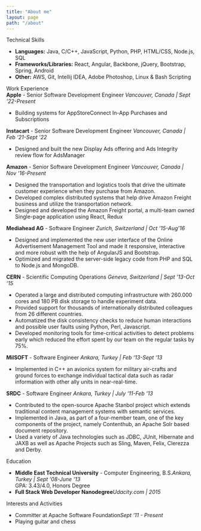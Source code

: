 ```yaml
---
title: "About me"
layout: page
path: "/about"
---
```


<div class="page__resume-section">
    <div class="page__resume-section-header">Technical Skills</div>
    <ul>
        <li><b>Languages:</b>  Java, C/C++, JavaScript, Python, PHP, HTML/CSS, Node.js, SQL</li>
        <li><b>Frameworks/Libraries:</b>  React, Angular, Backbone, jQuery, Bootstrap, Spring, Android</li>
        <li><b>Other:</b>  AWS, Git, Intellij IDEA, Adobe Photoshop, Linux & Bash Scripting</li>
    </ul>
</div>


<div class="page__resume-section">
    <div class="page__resume-section-header">Work Experience</div>
    <div>
        <b>Apple</b> - Senior Software Development Engineer
        <i class="float-right">Vancouver, Canada | Sept '22-Present</i>
        <ul>
            <li>Building systems for AppStoreConnect In-App Purchases and Subscriptions</li>
        </ul>
    </div>
    <div>
        <b>Instacart</b> - Senior Software Development Engineer
        <i class="float-right">Vancouver, Canada | Feb ‘21-Sept '22</i>
        <ul>
            <li>Designed and built the new Display Ads offering and Ads Integrity review flow for AdsManager</li>
        </ul>
    </div>
    <div>
        <b>Amazon</b> - Senior Software Development Engineer
        <i class="float-right">Vancouver, Canada | Nov ‘16-Present</i>
        <ul>
            <li>Designed the transportation and logistics tools that drive the ultimate customer experience when they purchase from Amazon.</li>
            <li>Developed complex distributed systems that help drive Amazon Freight business and utilize the transportation network.</li>
            <li>Designed and developed the Amazon Freight portal, a multi-team owned Single-page application using React, Redux</li>
        </ul>
    </div>
    <div>
        <b>Mediahead AG</b> - Software Engineer
        <i class="float-right">Zurich, Switzerland | Oct ‘15-Aug’16</i>
        <ul>
            <li>Designed and implemented the new user interface of the Online Advertisement Management Tool and made it responsive, interactive and more robust with the help of AngularJS and Bootstrap.</li>
            <li>Optimized and migrated the server-side legacy code from PHP and SQL to Node.js and MongoDB.</li>
        </ul>
    </div>
    <div>
        <b>CERN</b> - Scientific Computing Operations
        <i class="float-right">Geneva, Switzerland | Sept ‘13-Oct ‘15</i>
        <ul>
            <li>Operated a large and distributed computing infrastructure with 260.000 cores and 180 PB disk storage to handle experiment data.</li>
            <li>Provided support for thousands of internationally distributed colleagues from 26 different countries.</li>
            <li>Automatized the disk consistency checks to reduce human interactions and possible user faults using Python, Perl, Javascript.</li>
            <li>Developed monitoring tools for time-critical activities to detect problems early which reduced the effort spent by our team on the regular tasks by 75%.</li>
        </ul>
    </div>
    <div>
        <b>MilSOFT</b> - Software Engineer
        <i class="float-right">Ankara, Turkey | Feb ‘13-Sept ‘13</i>
        <ul>
            <li>Implemented in C++ an avionics system for military air-crafts and ground forces to exchange individual tactical data such as radar information with other ally units in near-real-time.</li>
        </ul>
    </div>
    <div>
        <b>SRDC</b> - Software Engineer
        <i class="float-right">Ankara, Turkey | July ‘11-Feb ‘13</i>
        <ul>
            <li>Contributed to the open-source Apache Stanbol project which extends traditional content management systems with semantic services.</li>
            <li>Implemented in Java, as part of a four-member team, one of the key components of the project, namely Contenthub, an Apache Solr based document repository.</li>
            <li>Used a variety of Java technologies such as JDBC, JUnit, Hibernate and JAXB as well as Apache Projects such as Sling, Maven, Felix, Clerezza and Derby.</li>
        </ul>
    </div>
</div>

<div class="page__resume-section">
    <div class="page__resume-section-header">Education</div>
    <ul>
        <li><b>Middle East Technical University</b> - Computer Engineering, B.S.<i class="float-right">Ankara, Turkey | Sept ‘08-June ‘13</i>
            <br/>GPA: 3.43/4.0, Honors Degree
        </li>
        <li><b>Full Stack Web Developer Nanodegree</b><i class="float-right">Udacity.com | 2015</i></li>
    </ul>
</div>

<div class="page__resume-section">
    <div class="page__resume-section-header">Interests and Activities</div>
    <ul>
        <li>Committer at Apache Software Foundation<i class="float-right">Sept ‘11 - Present</i></li>
        <li>Playing guitar and chess</li>
    </ul>
</div>
